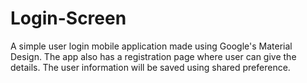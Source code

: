 # Login-Screen
A simple user login mobile application made using Google's Material Design. The app also has a registration page where user can give the 
details. The user information will be saved using shared preference.  
